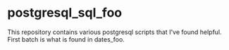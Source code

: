 # postgresql_sql_foo

This repository contains various postgresql scripts that I've found helpful.
First batch is what is found in dates_foo.
